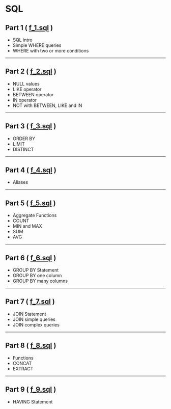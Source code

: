 # SQL

## Part 1 ( [f_1.sql](https://github.com/dolcezza-ua/SQL/blob/main/f_1.sql) )

- SQL intro
- Simple WHERE queries
- WHERE with two or more conditions

---

## Part 2 ( [f_2.sql](https://github.com/dolcezza-ua/SQL/blob/main/f_2.sql) )

- NULL values
- LIKE operator
- BETWEEN operator
- IN operator
- NOT with BETWEEN, LIKE and IN

---

## Part 3 ( [f_3.sql](https://github.com/dolcezza-ua/SQL/blob/main/f_3.sql) )

- ORDER BY
- LIMIT
- DISTINCT

---

## Part 4 ( [f_4.sql](https://github.com/dolcezza-ua/SQL/blob/main/f_4.sql) )

- Aliases

---

## Part 5 ( [f_5.sql](https://github.com/dolcezza-ua/SQL/blob/main/f_5.sql) )

- Aggregate Functions
- COUNT
- MIN and MAX
- SUM
- AVG

---

## Part 6 ( [f_6.sql](https://github.com/dolcezza-ua/SQL/blob/main/f_6.sql) )

- GROUP BY Statement
- GROUP BY one column
- GROUP BY many columns

---

## Part 7 ( [f_7.sql](https://github.com/dolcezza-ua/SQL/blob/main/f_7.sql) )

- JOIN Statement
- JOIN simple queries
- JOIN complex queries

---

## Part 8 ( [f_8.sql](https://github.com/dolcezza-ua/SQL/blob/main/f_8.sql) )

- Functions
- CONCAT
- EXTRACT

---

## Part 9 ( [f_9.sql](https://github.com/dolcezza-ua/SQL/blob/main/f_9.sql) )

- HAVING Statement
